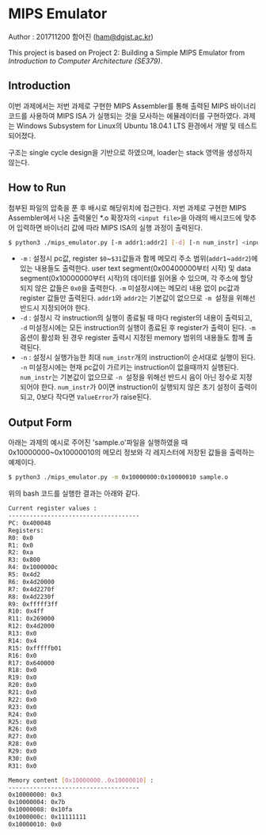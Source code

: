 # MIPS Emulator

Author : 201711200 함어진 ([ham@dgist.ac.kr](mailto:ham@dgist.ac.kr))

This project is based on Project 2: Building a Simple MIPS Emulator from *Introduction to Computer Architecture (SE379)*.



## Introduction

이번 과제에서는 저번 과제로 구현한 MIPS Assembler를 통해 출력된 MIPS 바이너리 코드를 사용하여 MIPS ISA 가 실행되는 것을 모사하는 에뮬레이터를 구현하였다. 과제는 Windows Subsystem for Linux의 Ubuntu 18.04.1 LTS 환경에서 개발 및 테스트 되어졌다.

구조는 single cycle design을 기반으로 하였으며, loader는 stack 영역을 생성하지 않는다.



## How to Run

첨부된 파일의 압축을 푼 후 배시로 해당위치에 접근한다. 저번 과제로 구현한 MIPS Assembler에서 나온 출력물인 *.o 확장자의 `<input file>`을 아래의 배시코드에 맞추어 입력하면 바이너리 값에 따라 MIPS ISA의 실행 과정이 출력된다.

```bash
$ python3 ./mips_emulator.py [-m addr1:addr2] [-d] [-n num_instr] <input file>
```

- `-m` : 설정시 pc값, register `$0`~`$31`값들과 함께 메모리 주소 범위(`addr1`~`addr2`)에 있는 내용들도 출력한다. user text segment(0x00400000부터 시작) 및 data segment(0x10000000부터 시작)의 데이터를 읽어올 수 있으며, 각 주소에 할당 되지 않은 값들은 `0x0`을 출력한다. `-m` 미설정시에는 메모리 내용 없이 pc값과 register 값들만 출력된다. `addr1`와 `addr2`는 기본값이 없으므로 `-m `설정을 위해선 반드시 지정되어야 한다.
- `-d` : 설정시 각 instruction의 실행이 종료될 때 마다 register의 내용이 출력되고,  `-d` 미설정시에는 모든 instruction의 실행이 종료된 후 register가 출력이 된다. `-m` 옵션이 활성화 된 경우 register 출력시 지정된 memory 범위의 내용들도 함께 출력된다.
- `-n` : 설정시 실행가능한 최대 `num_instr`개의 instruction이 순서대로 실행이 된다. `-n` 미설정시에는 현재 pc값이 가르키는 instruction이 없을때까지 실행된다. `num_instr`는 기본값이 없으므로 `-n `설정을 위해선 반드시 음이 아닌 정수로 지정되어야 한다. `num_instr`가 0이면 instruction이 실행되지 않은 초기 설정이 출력이 되고, 0보다 작다면 `ValueError`가 raise된다.



## Output Form

아래는 과제의 예시로 주어진 'sample.o'파일을 실행하였을 때 0x10000000~0x10000010의 메모리 정보와 각 레지스터에 저장된 값들을 출력하는 예제이다.

```bash
$ python3 ./mips_emulator.py -m 0x10000000:0x10000010 sample.o
```

위의 bash 코드를 실행한 결과는 아래와 같다.

```bash
Current register values :
-------------------------------------
PC: 0x400048
Registers:
R0: 0x0
R1: 0x0
R2: 0xa
R3: 0x800
R4: 0x1000000c
R5: 0x4d2
R6: 0x4d20000
R7: 0x4d2270f
R8: 0x4d2230f
R9: 0xfffff3ff
R10: 0x4ff
R11: 0x269000
R12: 0x4d2000
R13: 0x0
R14: 0x4
R15: 0xfffffb01
R16: 0x0
R17: 0x640000
R18: 0x0
R19: 0x0
R20: 0x0
R21: 0x0
R22: 0x0
R23: 0x0
R24: 0x0
R25: 0x0
R26: 0x0
R27: 0x0
R28: 0x0
R29: 0x0
R30: 0x0
R31: 0x0

Memory content [0x10000000..0x10000010] :
-------------------------------------
0x10000000: 0x3
0x10000004: 0x7b
0x10000008: 0x10fa
0x1000000c: 0x11111111
0x10000010: 0x0


```
